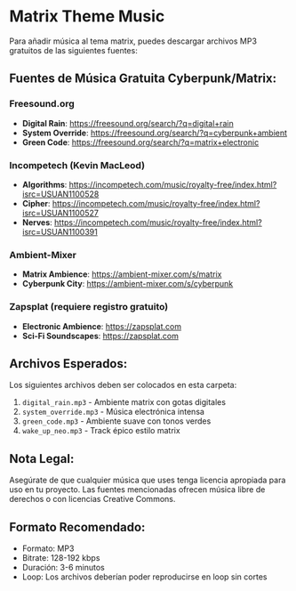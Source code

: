 # Matrix Theme Music

Para añadir música al tema matrix, puedes descargar archivos MP3 gratuitos de las siguientes fuentes:

## Fuentes de Música Gratuita Cyberpunk/Matrix:

### Freesound.org
- **Digital Rain**: https://freesound.org/search/?q=digital+rain
- **System Override**: https://freesound.org/search/?q=cyberpunk+ambient
- **Green Code**: https://freesound.org/search/?q=matrix+electronic

### Incompetech (Kevin MacLeod)
- **Algorithms**: https://incompetech.com/music/royalty-free/index.html?isrc=USUAN1100528
- **Cipher**: https://incompetech.com/music/royalty-free/index.html?isrc=USUAN1100527
- **Nerves**: https://incompetech.com/music/royalty-free/index.html?isrc=USUAN1100391

### Ambient-Mixer
- **Matrix Ambience**: https://ambient-mixer.com/s/matrix
- **Cyberpunk City**: https://ambient-mixer.com/s/cyberpunk

### Zapsplat (requiere registro gratuito)
- **Electronic Ambience**: https://zapsplat.com
- **Sci-Fi Soundscapes**: https://zapsplat.com

## Archivos Esperados:

Los siguientes archivos deben ser colocados en esta carpeta:

1. `digital_rain.mp3` - Ambiente matrix con gotas digitales
2. `system_override.mp3` - Música electrónica intensa
3. `green_code.mp3` - Ambiente suave con tonos verdes
4. `wake_up_neo.mp3` - Track épico estilo matrix

## Nota Legal:

Asegúrate de que cualquier música que uses tenga licencia apropiada para uso en tu proyecto. Las fuentes mencionadas ofrecen música libre de derechos o con licencias Creative Commons.

## Formato Recomendado:

- Formato: MP3
- Bitrate: 128-192 kbps  
- Duración: 3-6 minutos
- Loop: Los archivos deberían poder reproducirse en loop sin cortes